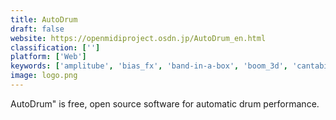 ```yaml
---
title: AutoDrum
draft: false 
website: https://openmidiproject.osdn.jp/AutoDrum_en.html
classification: ['']
platform: ['Web']
keywords: ['amplitube', 'bias_fx', 'band-in-a-box', 'boom_3d', 'cantabile', 'cutedj', 'gig_performer', 'guitar_pro_7', 'guitartone', 'impro-visor', 'lmms', 'luppp', 'nodebeat', 'rakarrack', 'eqmac_2', 'go-dsp-guitar', 'keezy']
image: logo.png
---
```

AutoDrum" is free, open source software for automatic drum performance.